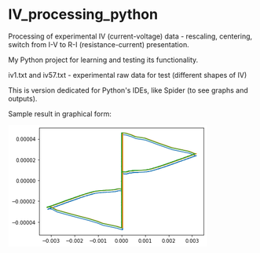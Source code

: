 # IV_processing_python
Processing of experimental IV (current-voltage) data - rescaling, centering, switch from I-V to R-I (resistance-current) presentation. 

My Python project for learning and testing its functionality.

iv1.txt and iv57.txt - experimental raw data for test (different shapes of IV)

This is version dedicated for Python's IDEs, like Spider (to see graphs and outputs).

Sample result in graphical form:

![Output figure](https://github.com/andr-nau/IV_processing_python/blob/master/Sample_output_Fig.png "Sample result")
